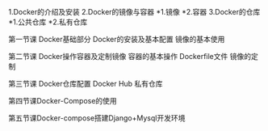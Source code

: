 1.Docker的介绍及安装 
2.Docker的镜像与容器
 *1.镜像
 *2.容器
3.Docker的仓库
 *1.公共仓库
 *2.私有仓库 


第一节课 Docker基础部分
Docker的安装及基本配置
镜像的基本使用

第二节课 Docker操作容器及定制镜像
容器的基本操作
Dockerfile文件
镜像的定制

第三节课 Docker仓库配置
Docker Hub
私有仓库

第四节课Docker-Compose的使用

第五节课Docker-compose搭建Django+Mysql开发环境